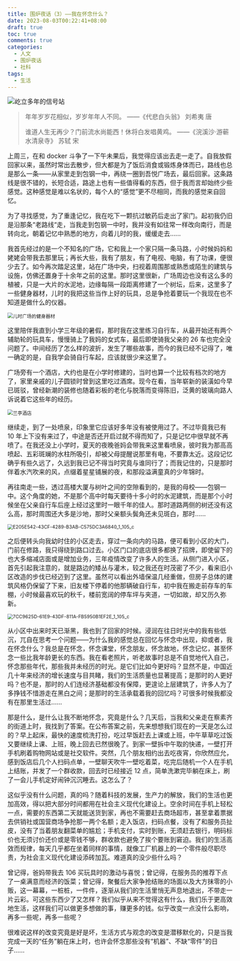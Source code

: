 ```yaml
---
title: 围炉夜话（3）——我在怀念什么？
date: 2023-08-03T00:22:41+08:00
draft: true
toc: true
comments: true
categories:
  - 人文
  - 围炉夜话
  - 社科
tags:
  - 生活
---
```


![屹立多年的信号站](https://cdn.jsdelivr.net/gh/zzxdyf1314/mycloudimg@master/C2EC9D52-9863-4245-A535-C46F44C82328.jpeg)

> 年年岁岁花相似，岁岁年年人不同。 ——《代悲白头翁》 刘希夷 唐
>
> 谁道人生无再少？门前流水尚能西！休将白发唱黄鸡。 ——《浣溪沙·游蕲水清泉寺》 苏轼 宋

<!--more-->

上周三，在和 docker 斗争了一下午未果后，我觉得应该出去走一走了。自我放假回家以来，虽然时常出去散步，但大都是为了饭后消食或锻炼身体而已，路线也总是那么一条——从家里走到包钢一中，再绕一圈到吾悦广场去，最后回家。这条路线是很不错的，长短合适，路途上也有一些值得看的东西，但于我而言却始终少些感觉。这种感觉是难以名状的，每个人的“感觉”更不尽相同，而我的感觉来自回忆。

为了寻找感觉，为了重逢记忆，我在吃下一颗抗过敏药后走出了家门。起初我仍旧是沿那条“老路线“走，当我走到包钢一中时，我并没有如往常一样改向南行，而是转向北，朝着记忆中熟悉的地方，向着儿时的我，缓缓走去……

我首先经过的是一个不知名的广场，它和我上一个家只隔一条马路，小时候妈妈和姥姥会带我去那里玩；再长大些，我有了朋友，有了电视、电脑，有了功课，便很少去了。如今再次踏足这里，站在广场中央，扫视着周围那或熟悉或陌生的建筑与设施，仿佛还置身于十余年之前的这里。那时这里很新，广场周边也没有这么多的植被，只是一大片的水泥地，边缘每隔一段距离修建了一个树坛，后来，这里多了一些健身器材，儿时的我把这些当作上好的玩具，总是争抢着要玩一个我现在也不知道是做什么的仪器。

<img src="https://cdn.jsdelivr.net/gh/zzxdyf1314/mycloudimg@master/ECD5390B-7E88-41CE-BBAB-F149D38E1C46_1_105_c.jpeg" alt="儿时广场的健身器材" style="zoom:75%;" />

这里陪伴我直到小学三年级的暑假，那时我在这里练习自行车，从最开始还有两个辅助轮的玩具车，慢慢骑上了我妈的女式车，最后即使骑我父亲的 26 车也完全没问题了。中间经历了怎么样的波折，发生了哪些故事，而今的我已经不记得了，唯一确定的是，自我学会骑自行车起，应该就很少来这里了。

广场旁有一个酒店，大约也是在小学时修建的，当时也算一个比较有档次的地方了，家里亲戚的儿子圆锁时曾到这里吃过酒席。现今在看，当年崭新的装潢如今早已斑驳，曾经新潮的装修也随着彩板的老化与脱落而变得陈旧，泛黄的玻璃向路人诉说着它这些年的经历。

<img src="https://cdn.jsdelivr.net/gh/zzxdyf1314/mycloudimg@master/27CEC0B3-D9F9-4CB9-A095-926F25AB5E7A_1_105_c.jpeg" alt="兰亭酒店" style="zoom:75%;" />

继续走，到了一处喷泉，印象里它应该好多年没有被使用过了。不过毕竟我已有 10 年上下没有来过了，中途是否还开启过就不得而知了，只是记忆中很早就不再喷了。在我还没上小学时，夏天的夜晚爸妈会带我来这里看喷泉，彼时我为那高高喷起、五彩斑斓的水柱所吸引，却被父母提醒说那里有电，不要靠太近。这段记忆确乎有些久远了，久远到我已记不得当时究竟与谁同行了；而我记住的，只是那时伴着水汽吹来的风，点缀着星星铺展的夜，和那段溢满童真的少年锦时。

再往南走一些，透过高楼大厦与树叶之间的空隙看到的，是我的母校——包钢一中。这个角度的她，不是那个高中时每天要待十多小时的水泥建筑，而是那个小时候坐在父亲自行车后座上经过这里时一眼千年的佳人。那时道路两侧的树还没有这么高，那时周围还大多是沙地，那时父亲额头鬓角还未见斑白，那时……

<img src="https://cdn.jsdelivr.net/gh/zzxdyf1314/mycloudimg@master/E205E542-43CF-4289-B3AB-C575DC3A6840_1_105_c.jpeg" alt="E205E542-43CF-4289-B3AB-C575DC3A6840_1_105_c" style="zoom:75%;" />

之后便转头向我幼时住的小区走去，穿过一条向内的马路，便可看到小区的大门，门前在修路，我只得绕到路口过去。小区门口的底店很多都换了招牌，即使留下的也大多缩减店面或是增加业务，三年疫情改变了许多人的生活。从侧门进入小区，首先引起我注意的，就是路边的矮丛与灌木，较之我还在时茂密了不少，看来旧小区改造的步伐已经迈到了这里。虽然可以看出外墙保温几经重做，但房子总体的建筑风格仍保留了下来，旧友楼下停着的他那辆破自行车，初中我在搬走前存车的车棚，小时候最喜欢玩的秋千，楼前宽阔的停车坪与夹道，一切如故，却又历久弥新。

<img src="https://cdn.jsdelivr.net/gh/zzxdyf1314/mycloudimg@master/7CC9625D-61E9-43DF-811A-FB5950B1EF2E_1_105_c.jpeg" alt="7CC9625D-61E9-43DF-811A-FB5950B1EF2E_1_105_c" style="zoom:75%;" />

从小区中出来时天已渐黑，我也到了回家的时候。浸润在往日时光中的我有些低沉，兀自在思考一个问题——为什么我的感觉总在回忆与怀念中出现，抑或者，我在怀念什么？我总是在怀念，怀念课堂，怀念朋友，怀念故地，怀念记忆，甚至怀念一些比我年龄更长的东西。我在看老照片，听老故事时总是不自觉地代入自己，怀念那些年代，那些我并未经历的时光。是它们比如今更好吗？显然不是，中国近几十年来经济的增长速度与目共睹，我们的生活质量也显著提高；是那时的人更好吗？也不是，那时的人们连经济基础都没有保障，更遑论上层建筑了，许多人为了多挣钱不惜游走在黑白之间；是那时的生活承载着我的回忆吗？可很多时候我都没有在那里生活过……

那是什么，是什么让我不断地怀念，究竟是什么？几天后，当我和父亲走在察素齐的街道上时，我找到了答案。在公布答案之前，先来想想我们现在的一天是怎么过的？早上起床，最快的速度梳洗打扮，吃过早饭赶去上课或上班，中午草草吃过饭又要继续上课、上班，晚上回去已然很晚了。到家一壁拆中午取的快递，一壁打开手机刷着购物网站或是社交软件。突然，几个朋友相约出去吃夜宵，你欣然应允，感到饭店后几个人扫码点单，一壁聊天吹牛一壁吃着菜，吃完后随机一个人在手机上结账，并发了一个群收款，回去时已经接近 12 点，简单洗漱完毕躺在床上，刷了一会儿手机定好闹钟沉沉睡去。这怎么了？

这似乎没有什么问题，真的吗？随着科技的发展，生产力的解放，我们的生活也更加高效，得以把大部分时间都用在社会主义现代化建设上。空余时间在手机上轻松一点，需要的东西第二天就能送货到家，再也不需要赶去商场超市，甚至拿着票据去供销社或国营商场争抢那一两个名额；走入饭店，扫码点餐，没有了和服务员扯皮，没有了当着朋友翻菜单的尴尬；手机支付，实时到账，无须赶去银行，明码标价也无须讨价还价或是零钱不够，群收款也避免了挨个要账到窘迫。我们的生活高效而规律，每天几乎都在坐着同样的事情，就像工厂机器上的一个零件般尽职尽责，为社会主义现代化建设添砖加瓦。难道真的没少些什么吗？

曾记得，爸妈带我去 106 买玩具时的激动与喜悦；曾记得，在服务员的推荐下点了一桌满意而经济的饭菜；曾记得，聚餐后大家争抢结账的场面以及大方抹零的小贩，这一幕幕，一桩桩，一件件，逐渐从我们的生活里悄无声息地退出，不带走一片云彩。可这些东西少了又怎样？我们似乎从来不觉得这有什么，我们乐于更高效地生活，这样我们可以做更多想做的事，赚更多的钱。似乎改变一点没什么影响，再多一些呢，再多一些呢？

很难说这样的改变究竟是好是坏，生活方式与观念的改变是潜移默化的，只是当我完成一天的“任务”躺在床上时，也许会怀念那些没有“机器”、不缺“零件”的日子……
